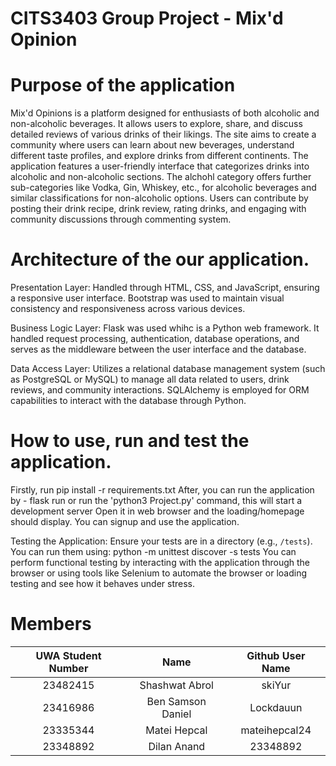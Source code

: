 # CITS3403 Group Project - Mix'd Opinion

# Purpose of the application
Mix'd Opinions is a platform designed for enthusiasts of both alcoholic and non-alcoholic beverages. It allows users to explore, share, and discuss detailed reviews of various drinks of their likings. The site aims to create a community where users can learn about new beverages, understand different taste profiles, and explore drinks from different continents. The application features a user-friendly interface that categorizes drinks into alcoholic and non-alcoholic sections. The alchohl category offers further sub-categories like Vodka, Gin, Whiskey, etc., for alcoholic beverages and similar classifications for non-alcoholic options. Users can contribute by posting their drink recipe, drink review, rating drinks, and engaging with community discussions through commenting system.

# Architecture of the our application.

Presentation Layer: Handled through HTML, CSS, and JavaScript, ensuring a responsive user interface. Bootstrap was used to maintain visual consistency and responsiveness across various devices.

Business Logic Layer: Flask was used whihc is a Python web framework. It handled request processing, authentication, database operations, and serves as the middleware between the user interface and the database.

Data Access Layer: Utilizes a relational database management system (such as PostgreSQL or MySQL) to manage all data related to users, drink reviews, and community interactions. SQLAlchemy is employed for ORM capabilities to interact with the database through Python.

# How to use, run and test the application. 

Firstly, run pip install -r requirements.txt
After, you can run the application by - flask run or run the 'python3 Project.py' command, this will start a development server
Open it in web browser and the loading/homepage should display. You can signup and use the application. 

Testing the Application:
Ensure your tests are in a directory (e.g., `/tests`). You can run them using: python -m unittest discover -s tests
You can perform functional testing by interacting with the application through the browser or using tools like Selenium to automate the browser or loading testing and see
how it behaves under stress. 

# Members 

| UWA Student Number | Name | Github User Name |
| :---:              |     :---:      |     :---:       |
| 23482415           | Shashwat Abrol    | skiYur       |
| 23416986           | Ben Samson Daniel | Lockdauun    |
| 23335344           | Matei Hepcal      | mateihepcal24|
| 23348892           | Dilan Anand       | 23348892     |
